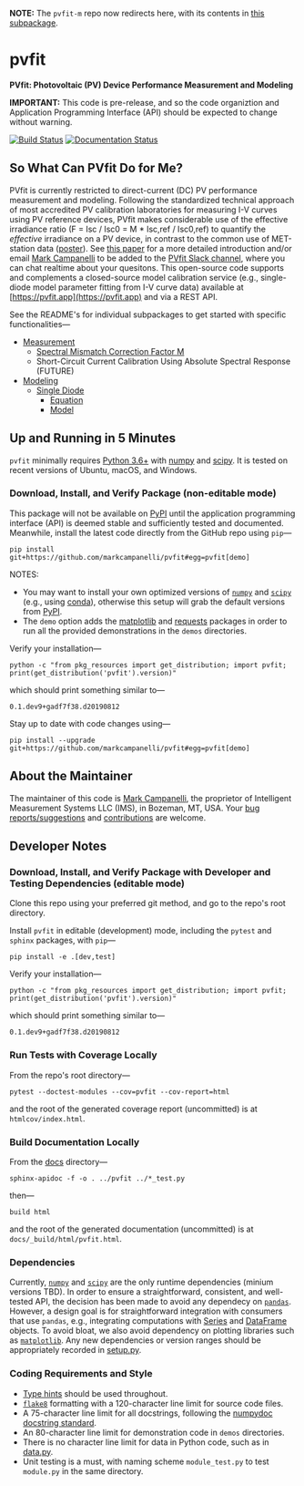 **NOTE:** The `pvfit-m` repo now redirects here, with its contents in
[this subpackage](pvfit/measurement/spectral_correction).

# pvfit

**PVfit: Photovoltaic (PV) Device Performance Measurement and Modeling**

**IMPORTANT:** This code is pre-release, and so the code organiztion and Application Programming Interface (API) should
be expected to change without warning.

[![Build Status](https://dev.azure.com/markcampanelli/markcampanelli/_apis/build/status/markcampanelli.pvfit?branchName=master)](https://dev.azure.com/markcampanelli/markcampanelli/_build/latest?definitionId=1&branchName=master)
[![Documentation Status](https://readthedocs.org/projects/pvfit/badge/?version=latest)](https://pvfit.readthedocs.io/en/latest/?badge=latest)

## So What Can PVfit Do for Me?

PVfit is currently restricted to direct-current (DC) PV performance measurement and modeling. Following the standardized
technical approach of most accredited PV calibration laboratories for measuring I-V curves using PV reference devices,
PVfit makes considerable use of the effective irradiance ratio (F = Isc / Isc0 = M * Isc,ref / Isc0,ref) to quantify the
*effective* irradiance on a PV device, in contrast to the common use of MET-station data
([poster](https://pvpmc.sandia.gov/download/7302/)). See [this paper](https://doi.org/10.1002/ese3.190) for a more
detailed introduction and/or email [Mark Campanelli](mailto:mark.campanelli@gmail.com) to be added to the
[PVfit Slack channel](https://pvfit.slack.com), where you can chat realtime about your quesitons. This open-source code
supports and complements a closed-source model calibration service (e.g., single-diode model parameter fitting from I-V
curve data) available at [https://pvfit.app](https://pvfit.app) and via a REST API.

See the README's for individual subpackages to get started with specific functionalities—

- [Measurement](pvfit/measurement)
  - [Spectral Mismatch Correction Factor M](pvfit/measurement/spectral_correction)
  - Short-Circuit Current Calibration Using Absolute Spectral Response (FUTURE)
- [Modeling](pvfit/modeling)
  - [Single Diode](pvfit/modeling/single_diode)
      - [Equation](pvfit/modeling/single_diode/equation.py)
      - [Model](pvfit/modeling/single_diode/model.py)

## Up and Running in 5 Minutes

`pvfit` minimally requires [Python 3.6+](https://www.python.org/) with [numpy](https://www.numpy.org/) and
[scipy](https://www.scipy.org/). It is tested on recent versions of Ubuntu, macOS, and Windows.

### Download, Install, and Verify Package (non-editable mode)

This package will not be available on [PyPI](https://pypi.org/) until the application programming interface (API) is
deemed stable and sufficiently tested and documented. Meanwhile, install the latest code directly from the GitHub repo
using `pip`—
```terminal
pip install git+https://github.com/markcampanelli/pvfit#egg=pvfit[demo]
```
NOTES:
- You may want to install your own optimized versions of [`numpy`](https://www.numpy.org/) and
[`scipy`](https://www.scipy.org/) (e.g., using [conda](https://docs.conda.io/en/latest/)), otherwise this setup will
grab the default versions from [PyPI](https://pypi.org/).
- The `demo` option adds the [matplotlib](https://matplotlib.org/) and
[requests](https://2.python-requests.org/en/master/) packages in order to run all the provided demonstrations in the
`demos` directories.

Verify your installation—
```terminal
python -c "from pkg_resources import get_distribution; import pvfit; print(get_distribution('pvfit').version)"
```
which should print something similar to—
```terminal
0.1.dev9+gadf7f38.d20190812
```

Stay up to date with code changes using—
```terminal
pip install --upgrade git+https://github.com/markcampanelli/pvfit#egg=pvfit[demo]
```

## About the Maintainer

The maintainer of this code is [Mark Campanelli](https://www.linkedin.com/in/markcampanelli/), the proprietor of
Intelligent Measurement Systems LLC (IMS), in Bozeman, MT, USA. Your
[bug reports/suggestions](https://github.com/markcampanelli/pvfit/issues) and
[contributions](https://github.com/markcampanelli/pvfit/pulls) are welcome.

## Developer Notes

### Download, Install, and Verify Package with Developer and Testing Dependencies (editable mode)

Clone this repo using your preferred git method, and go to the repo's root directory.

Install `pvfit` in editable (development) mode, including the `pytest` and `sphinx` packages, with `pip`—
```terminal
pip install -e .[dev,test]
```

Verify your installation—
```terminal
python -c "from pkg_resources import get_distribution; import pvfit; print(get_distribution('pvfit').version)"
```
which should print something similar to—
```terminal
0.1.dev9+gadf7f38.d20190812
```

### Run Tests with Coverage Locally

From the repo's root directory—
```terminal
pytest --doctest-modules --cov=pvfit --cov-report=html
```
and the root of the generated coverage report (uncommitted) is at `htmlcov/index.html`. 

### Build Documentation Locally

From the [docs](docs) directory—
```terminal
sphinx-apidoc -f -o . ../pvfit ../*_test.py
```
then—
```terminal
build html
```
and the root of the generated documentation (uncommitted) is at `docs/_build/html/pvfit.html`. 

### Dependencies

Currently, [`numpy`](https://www.numpy.org/) and [`scipy`](https://www.scipy.org/) are the only runtime dependencies
(minium versions TBD). In order to ensure a straightforward, consistent, and well-tested API, the decision has been made
to avoid any dependecy on [`pandas`](https://pandas.pydata.org/). However, a design goal is for straightforward
integration with consumers that use `pandas`, e.g., integrating computations with
[Series](https://pandas.pydata.org/pandas-docs/stable/reference/api/pandas.Series.html) and
[DataFrame](https://pandas.pydata.org/pandas-docs/stable/reference/api/pandas.DataFrame.html) objects. To avoid
bloat, we also avoid dependency on plotting libraries such as [`matplotlib`](https://matplotlib.org/). Any new
dependencies or version ranges should be appropriately recorded in [setup.py](setup.py).

### Coding Requirements and Style

- [Type hints](https://docs.python.org/3/library/typing.html) should be used throughout.
- [`flake8`](http://flake8.pycqa.org/en/latest/) formatting with a 120-character line limit for source code files.
- A 75-character line limit for all docstrings, following the
[numpydoc docstring standard](https://numpydoc.readthedocs.io/en/latest/format.html).
- An 80-character line limit for demonstration code in `demos` directories.
- There is no character line limit for data in Python code, such as in
[data.py](pvfit/measurement/spectral_correction/data.py).
- Unit testing is a must, with naming scheme `module_test.py` to test `module.py` in the same directory.
